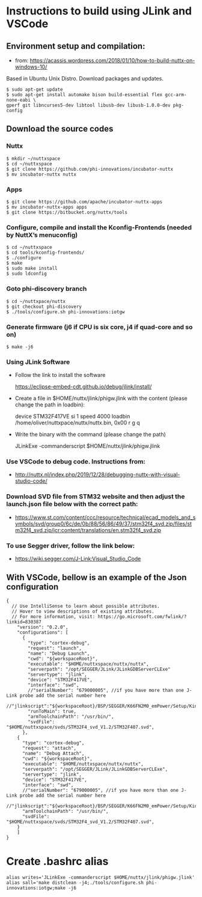# Instructions to build using JLink and VSCode

## Environment setup and compilation:

* from: https://acassis.wordpress.com/2018/01/10/how-to-build-nuttx-on-windows-10/

Based in Ubuntu Unix Distro. Download packages and updates.

    $ sudo apt-get update
    $ sudo apt-get install automake bison build-essential flex gcc-arm-none-eabi \
    gperf git libncurses5-dev libtool libusb-dev libusb-1.0.0-dev pkg-config

## Download the source codes

### Nuttx

    $ mkdir ~/nuttxspace
    $ cd ~/nuttxspace
    $ git clone https://github.com/phi-innovations/incubator-nuttx
    $ mv incubator-nuttx nuttx

### Apps

    $ git clone https://github.com/apache/incubator-nuttx-apps
    $ mv incubator-nuttx-apps apps
    $ git clone https://bitbucket.org/nuttx/tools

### Configure, compile and install the Kconfig-Frontends (needed by NuttX’s menuconfig)

    $ cd ~/nuttxspace
    $ cd tools/kconfig-frontends/
    $ ./configure
    $ make
    $ sudo make install
    $ sudo ldconfig

### Goto phi-discovery branch

    $ cd ~/nuttxpace/nuttx
    $ git checkout phi-discovery
    $ ./tools/configure.sh phi-innovations:iotgw

### Generate firmware (j6 if CPU is six core, j4 if quad-core and so on)
    $ make -j6

### Using JLink Software

* Follow the link to install the software

    https://eclipse-embed-cdt.github.io/debug/jlink/install/

* Create a file in $HOME/nuttx/jlink/phigw.jlink with the content (please change the path in loadbin):

    device STM32F417VE
    si 1
    speed 4000
    loadbin /home/oliver/nuttxpace/nuttx/nuttx.bin, 0x00
    r
    g
    q

* Write the binary with the command (please change the path)

    JLinkExe -commanderscript $HOME/nuttx/jlink/phigw.jlink

### Use VSCode to debug code. Instructions from:

* http://nuttx.nl/index.php/2019/12/28/debugging-nuttx-with-visual-studio-code/

### Download SVD file from STM32 website and then adjust the launch.json file below with the correct path:

* https://www.st.com/content/ccc/resource/technical/ecad_models_and_symbols/svd/group0/6c/de/0b/88/56/86/49/37/stm32f4_svd.zip/files/stm32f4_svd.zip/jcr:content/translations/en.stm32f4_svd.zip

### To use Segger driver, follow the link below:

* https://wiki.segger.com/J-Link:Visual_Studio_Code

## With VSCode, bellow is an example of the Json configuration

    {
      // Use IntelliSense to learn about possible attributes.
      // Hover to view descriptions of existing attributes.
      // For more information, visit: https://go.microsoft.com/fwlink/?linkid=830387
        "version": "0.2.0",
        "configurations": [
          {
            "type": "cortex-debug",
            "request": "launch",
            "name": "Debug Launch",
            "cwd": "${workspaceRoot}",
            "executable": "$HOME/nuttxspace/nuttx/nuttx",
            "serverpath": "/opt/SEGGER/JLink/JLinkGDBServerCLExe"
            "servertype": "jlink",
            "device": "STM32F417VE",
            "interface": "swd",
            //"serialNumber": "679000005", //if you have more than one J-Link probe add the serial number here
            //"jlinkscript":"${workspaceRoot}/BSP/SEGGER/K66FN2M0_emPower/Setup/Kinetis_K66_Target.js",
            "runToMain": true,
            "armToolchainPath": "/usr/bin/",
            "svdFile": "$HOME/nuttxspace/svds/STM32F4_svd_V1.2/STM32F407.svd",
          },
        {
          "type": "cortex-debug",
          "request": "attach",
          "name": "Debug Attach",
          "cwd": "${workspaceRoot}",
          "executable": "$HOME/nuttxspace/nuttx/nuttx",
          "serverpath": "/opt/SEGGER/JLink/JLinkGDBServerCLExe",
          "servertype": "jlink",
          "device": "STM32F417VE",
          "interface": "swd",
          //"serialNumber": "679000005", //if you have more than one J-Link probe add the serial number here
          //"jlinkscript":"${workspaceRoot}/BSP/SEGGER/K66FN2M0_emPower/Setup/Kinetis_K66_Target.js",
          "armToolchainPath": "/usr/bin/",
          "svdFile": "$HOME/nuttxspace/svds/STM32F4_svd_V1.2/STM32F407.svd",
        }
        ]
    }

# Create .bashrc alias

    alias writes='JLinkExe -commanderscript $HOME/nuttx/jlink/phigw.jlink'
    alias sall='make distclean -j4;./tools/configure.sh phi-innovations:iotgw;make -j6
